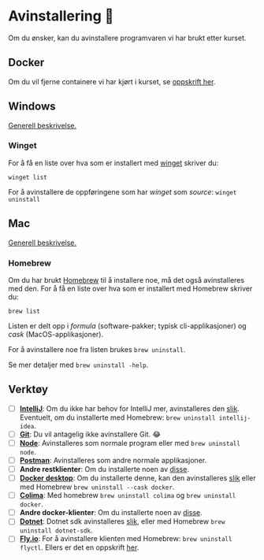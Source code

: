 Avinstallering 🧹
===

Om du ønsker, kan du avinstallere programvaren vi har brukt etter kurset.

## Docker

Om du vil fjerne containere vi har kjørt i kurset, se [oppskrift her](./del_1/Docker_Jukselapp.md#docker-kommandoer).

## Windows

[Generell beskrivelse.](https://support.microsoft.com/en-us/windows/uninstall-or-remove-apps-and-programs-in-windows-4b55f974-2cc6-2d2b-d092-5905080eaf98)

### Winget

For å få en liste over hva som er installert med [winget](https://learn.microsoft.com/en-us/windows/package-manager/winget/) skriver du:

```console
winget list
```

For å avinstallere de oppføringene som har *winget* som *source*: `winget uninstall`

## Mac

[Generell beskrivelse.](https://support.apple.com/en-us/102610)

### Homebrew

Om du har brukt [Homebrew](https://brew.sh/) til å installere noe, må det også avinstalleres med den.
For å få en liste over hva som er installert med Homebrew skriver du:

```console
brew list
```

Listen er delt opp i *formula* (software-pakker; typisk cli-applikasjoner)
og *cask* (MacOS-applikasjoner).

For å avinstallere noe fra listen brukes `brew uninstall`.

Se mer detaljer med `brew uninstall -help`.

## Verktøy

- [ ] **[IntelliJ](https://www.jetbrains.com/idea/)**: 
Om du ikke har behov for IntelliJ mer, avinstalleres den [slik](https://www.jetbrains.com/help/idea/uninstall.html#toolbox).
Eventuelt, om du installerte med Homebrew: `brew uninstall intellij-idea`.
- [ ] **[Git](https://git-scm.com/)**: Du vil antagelig ikke avinstallere Git. 😂
- [ ] **[Node](https://nodejs.org/en)**: Avinstalleres som normale program eller med `brew uninstall node`.
- [ ] **[Postman](https://www.postman.com/)**: Avinstalleres som andre normale applikasjoner.
- [ ] **Andre restklienter**: Om du installerte noen av [disse](./del_0/README.md#http-klienter).
- [ ] **[Docker desktop](https://www.docker.com/products/docker-desktop/)**: 
Om du installerte denne, kan den avinstalleres [slik](https://docs.docker.com/desktop/uninstall/)
eller med Homebrew `brew uninstall --cask docker`.
- [ ] **[Colima](https://github.com/abiosoft/colima)**:
Med homebrew `brew uninstall colima` og `brew uninstall docker`.
- [ ] **Andre docker-klienter**: Om du installerte noen av [disse](./del_1/Docker_Jukselapp.md#installasjon).
- [ ] **[Dotnet](https://dotnet.microsoft.com/en-us/)**: 
Dotnet sdk avinstalleres
[slik](https://learn.microsoft.com/en-us/dotnet/core/install/remove-runtime-sdk-versions?pivots=os-macos), 
eller med Homebrew `brew uninstall dotnet-sdk`.
- [ ] **[Fly.io](https://fly.io/docs/flyctl/install/)**: 
For å avinstallere klienten med Homebrew: `brew uninstall flyctl`.
Ellers er det en oppskrift [her](https://github.com/superfly/flyctl/issues/1099).

